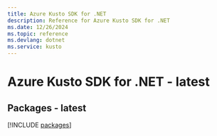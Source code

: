 ```yaml
---
title: Azure Kusto SDK for .NET
description: Reference for Azure Kusto SDK for .NET
ms.date: 12/26/2024
ms.topic: reference
ms.devlang: dotnet
ms.service: kusto
---
```

# Azure Kusto SDK for .NET - latest
## Packages - latest
[!INCLUDE [packages](kusto-index.md)]